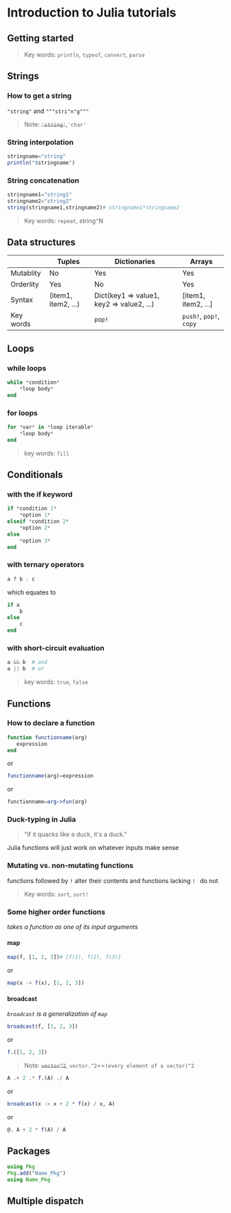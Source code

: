 # Introduction to Julia tutorials
## Getting started
>Key words: `println`, `typeof`, `convert`, `parse`
## Strings
### How to get a string
`"string"` and `"""stri"n"g"""`
> Note: ~~`'string'`~~,`'char'`
### String interpolation
```julia
stringname="string"
println("$stringname")
```
### String concatenation
```julia
stringname1="string1"
stringname2="string2"
string(stringname1,stringname2)# stringname1*stringname2
```
>Key words: `repeat`, string`^`N
## Data structures
| |Tuples|Dictionaries|Arrays|
 |-|-|-|-|
 |Mutablity|No|Yes|Yes|
|Orderlity|Yes|No|Yes|
 |Syntax|(item1, item2, ...)|Dict(key1 => value1, key2 => value2, ...)|[item1, item2, ...]|
|Key words| |`pop!`|`push!`, `pop!`, `copy`|

## Loops
### while loops
```julia
while *condition*
    *loop body*
end
```
### for loops
```julia
for *var* in *loop iterable*
    *loop body*
end
```
>key words: `fill`
 
## Conditionals
### with the if keyword
```julia
if *condition 1*
    *option 1*
elseif *condition 2*
    *option 2*
else
    *option 3*
end
```
### with ternary operators
```julia
a ? b : c
```
which equates to 
```julia
if a
    b
else
    c
end
```
### with short-circuit evaluation
```julia
a && b  # and
a || b  # or
```
>key words: `true`, `false`

## Functions
### How to declare a function
```julia
function functionname(arg)
   expression
end
```
or
```julia
functionname(arg)=expression
```
or
```julia
functionname=arg->fun(arg)
```
### Duck-typing in Julia
>"If it quacks like a duck, it's a duck." 

Julia functions will just work on whatever inputs make sense
### Mutating vs. non-mutating functions
functions followed by `!` alter their contents and functions lacking `! ` do not
>Key words: `sort`, `sort!`
 
### Some higher order functions
*takes a function as one of its input arguments*
#### map
```julia
map(f, [1, 2, 3])# [f(1), f(2), f(3)]
```
or
```julia
map(x -> f(x), [1, 2, 3]) 
```
#### broadcast
*`broadcast` is a generalization of `map`*
```julia
broadcast(f, [1, 2, 3])
```
or
```julia
f.([1, 2, 3])
```
>Note: ~~`vector^2`~~, `vector.^2`==`(every element of a vector)^2`

```julia
A .+ 2 .* f.(A) ./ A
```
or
```julia
broadcast(x -> x + 2 * f(x) / x, A)
```
or
```julia
@. A + 2 * f(A) / A
```
## Packages
```julia
using Pkg
Pkg.add("Name_Pkg")
using Name_Pkg
```
## Multiple dispatch

